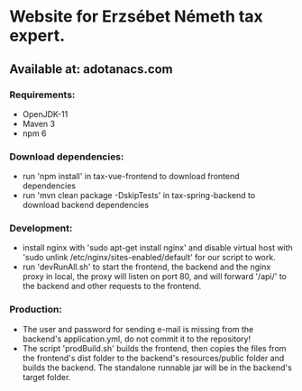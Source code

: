 # Website for Erzsébet Németh tax expert.

## Available at: adotanacs.com

### Requirements:

- OpenJDK-11
- Maven 3
- npm 6

### Download dependencies:

- run 'npm install' in tax-vue-frontend to download frontend dependencies
- run 'mvn clean package -DskipTests' in tax-spring-backend to download backend dependencies

### Development:

- install nginx with 'sudo apt-get install nginx' and disable virtual host with 'sudo unlink /etc/nginx/sites-enabled/default' for our script to work.
- run 'devRunAll.sh' to start the frontend, the backend and the nginx proxy in local, the proxy will listen on port 80, and will forward '/api/' to the backend and other requests to the frontend.

### Production:

- The user and password for sending e-mail is missing from the backend's application.yml, do not commit it to the repository!
- The script 'prodBuild.sh' builds the frontend, then copies the files from the frontend's dist folder to the backend's resources/public folder and builds the backend. The standalone runnable jar will be in the backend's target folder.
